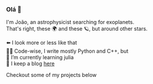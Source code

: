 ### Olá 👋

I'm João, an astrophysicist searching for exoplanets.  
That's right, these 🌍 and these 🪐, but around other stars.

⬅️ I look more or less like that  
👨‍💻 Code-wise, I write mostly Python and C++, but  
🌱  I’m currently learning julia  
📜 I keep a blog [here](https://joaofaria.space/blog/)

Checkout some of my projects below

<!--
[![j-faria/kima - GitHub](https://gh-card.dev/repos/j-faria/kima.svg)](https://github.com/j-faria/kima)
[![j-faria/kima - GitHub](https://gh-card.dev/repos/j-faria/kima.svg)](https://github.com/j-faria/kima)
-->

<!--
**j-faria/j-faria** is a ✨ _special_ ✨ repository because its `README.md` (this file) appears on your GitHub profile.

Here are some ideas to get you started:

- 🔭 I’m currently working on ...
- 🌱 I’m currently learning ...
- 👯 I’m looking to collaborate on ...
- 🤔 I’m looking for help with ...
- 💬 Ask me about ...
- 📫 How to reach me: ...
- 😄 Pronouns: ...
- ⚡ Fun fact: ...
-->
